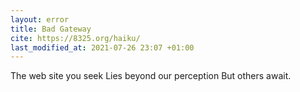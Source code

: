 ```yaml
---
layout: error
title: Bad Gateway
cite: https://8325.org/haiku/
last_modified_at: 2021-07-26 23:07 +01:00
---
```


The web site you seek
Lies beyond our perception
But others await.

